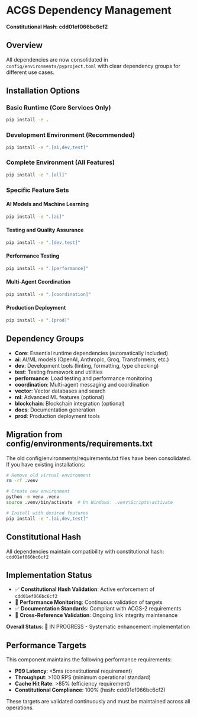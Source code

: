 # ACGS Dependency Management
**Constitutional Hash: cdd01ef066bc6cf2**


## Overview
All dependencies are now consolidated in `config/environments/pyproject.toml` with clear dependency groups for different use cases.

## Installation Options

### Basic Runtime (Core Services Only)
```bash
pip install -e .
```

### Development Environment (Recommended)
```bash
pip install -e ".[ai,dev,test]"
```

### Complete Environment (All Features)
```bash
pip install -e ".[all]"
```

### Specific Feature Sets

#### AI Models and Machine Learning
```bash
pip install -e ".[ai]"
```

#### Testing and Quality Assurance
```bash
pip install -e ".[dev,test]"
```

#### Performance Testing
```bash
pip install -e ".[performance]"
```

#### Multi-Agent Coordination
```bash
pip install -e ".[coordination]"
```

#### Production Deployment
```bash
pip install -e ".[prod]"
```

## Dependency Groups

- **Core**: Essential runtime dependencies (automatically included)
- **ai**: AI/ML models (OpenAI, Anthropic, Groq, Transformers, etc.)
- **dev**: Development tools (linting, formatting, type checking)
- **test**: Testing framework and utilities
- **performance**: Load testing and performance monitoring
- **coordination**: Multi-agent messaging and coordination
- **vector**: Vector databases and search
- **ml**: Advanced ML features (optional)
- **blockchain**: Blockchain integration (optional)
- **docs**: Documentation generation
- **prod**: Production deployment tools

## Migration from config/environments/requirements.txt

The old config/environments/requirements.txt files have been consolidated. If you have existing installations:

```bash
# Remove old virtual environment
rm -rf .venv

# Create new environment
python -m venv .venv
source .venv/bin/activate  # On Windows: .venv\Scripts\activate

# Install with desired features
pip install -e ".[ai,dev,test]"
```

## Constitutional Hash
All dependencies maintain compatibility with constitutional hash: `cdd01ef066bc6cf2`

## Implementation Status

- ✅ **Constitutional Hash Validation**: Active enforcement of `cdd01ef066bc6cf2`
- 🔄 **Performance Monitoring**: Continuous validation of targets
- ✅ **Documentation Standards**: Compliant with ACGS-2 requirements
- 🔄 **Cross-Reference Validation**: Ongoing link integrity maintenance

**Overall Status**: 🔄 IN PROGRESS - Systematic enhancement implementation

## Performance Targets

This component maintains the following performance requirements:

- **P99 Latency**: <5ms (constitutional requirement)
- **Throughput**: >100 RPS (minimum operational standard)
- **Cache Hit Rate**: >85% (efficiency requirement)
- **Constitutional Compliance**: 100% (hash: cdd01ef066bc6cf2)

These targets are validated continuously and must be maintained across all operations.
